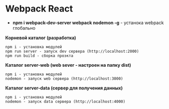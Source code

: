 # Webpack React
* **npm i webpack-dev-server webpack nodemon -g** - устанока webpack глобально

**Корневой каталог (разработка)**
```
npm i - установка модулей
npm run server - запуск dev сервера (http://localhost:2000)
npm run build - сборка проэкта
```

**Каталог server-web (web sever - настроен на папку dist)**
```
npm i - установка модулей
nodemon - запуск web сервера (http://localhost:3000)
```

**Каталог server-data (сервер для получения данных)**
```
npm i - установка модулей
nodemon - запуск data сервера (http://localhost:4000)
```